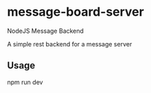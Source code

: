 # message-board-server
NodeJS Message Backend

A simple rest backend for a message server

## Usage
npm run dev
